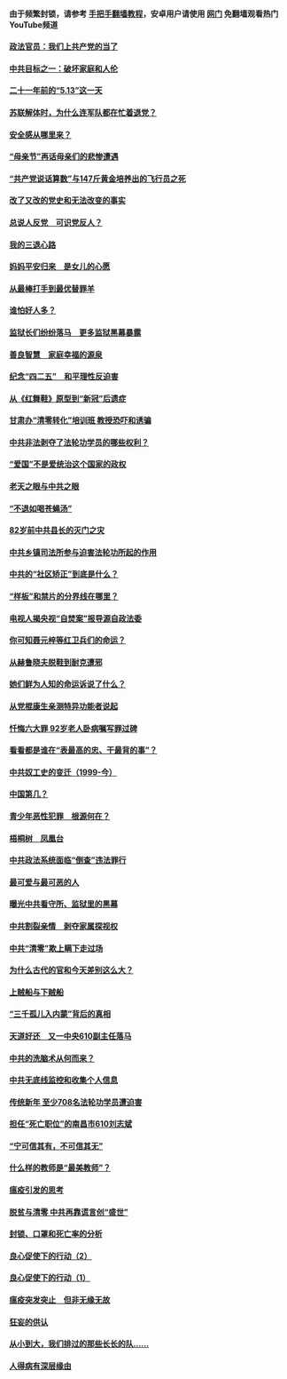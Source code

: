 #### 由于频繁封锁，请参考 [手把手翻墙教程](https://github.com/gfw-breaker/guides/wiki/)，安卓用户请使用 [网门](https://github.com/gfw-breaker/nogfw/blob/master/dl.md?t=05151901) 免翻墙观看热门YouTube频道 

#### [政法官员：我们上共产党的当了](../pages/19/425351.md?t=05151901) 

#### [中共目标之一：破坏家庭和人伦](../pages/19/424454.md?t=05151901) 

#### [二十一年前的“5.13”这一天](../pages/19/424814.md?t=05151901) 

#### [苏联解体时，为什么连军队都在忙着退党？](../pages/19/424335.md?t=05151901) 

#### [安全感从哪里来？](../pages/19/424336.md?t=05151901) 

#### [“母亲节”再话母亲们的悲惨遭遇](../pages/19/424234.md?t=05151901) 

#### [“共产党说话算数”与147斤黄金培养出的飞行员之死](../pages/19/424115.md?t=05151901) 

#### [改了又改的党史和无法改变的事实](../pages/19/424037.md?t=05151901) 

#### [总说人反党　可识党反人？](../pages/19/423820.md?t=05151901) 

#### [我的三退心路](../pages/19/423876.md?t=05151901) 

#### [妈妈平安归来　是女儿的心愿](../pages/19/423947.md?t=05151901) 

#### [从最棒打手到最优替罪羊](../pages/19/423819.md?t=05151901) 

#### [谁怕好人多？](../pages/19/423774.md?t=05151901) 

#### [监狱长们纷纷落马　更多监狱黑幕暴露](../pages/19/423787.md?t=05151901) 

#### [善良智慧　家庭幸福的源泉](../pages/19/423632.md?t=05151901) 

#### [纪念“四二五”　和平理性反迫害](../pages/19/423660.md?t=05151901) 

#### [从《红舞鞋》原型到“新冠”后遗症](../pages/19/423509.md?t=05151901) 

#### [甘肃办“清零转化”培训班 教授恐吓和诱骗](../pages/19/423498.md?t=05151901) 

#### [中共非法剥夺了法轮功学员的哪些权利？](../pages/19/423392.md?t=05151901) 

#### [“爱国”不是爱统治这个国家的政权](../pages/19/423029.md?t=05151901) 

#### [老天之眼与中共之眼](../pages/19/423378.md?t=05151901) 

#### [“不退如喝苍蝇汤”](../pages/19/423287.md?t=05151901) 

#### [82岁前中共县长的灭门之灾](../pages/19/423055.md?t=05151901) 

#### [中共乡镇司法所参与迫害法轮功所起的作用](../pages/19/423064.md?t=05151901) 

#### [中共的“社区矫正”到底是什么？](../pages/19/422870.md?t=05151901) 

#### [“样板”和禁片的分界线在哪里？](../pages/19/422704.md?t=05151901) 

#### [电视人揭央视“自焚案”报导源自政法委](../pages/19/422770.md?t=05151901) 

#### [你可知聂元梓等红卫兵们的命运？](../pages/19/422848.md?t=05151901) 

#### [从赫鲁晓夫脱鞋到耐克遭邪](../pages/19/422826.md?t=05151901) 

#### [她们鲜为人知的命运诉说了什么？](../pages/19/422754.md?t=05151901) 

#### [从党棍康生亲测特异功能者说起](../pages/19/422657.md?t=05151901) 

#### [忏悔六大罪 92岁老人卧病嘱写罪过碑](../pages/19/422750.md?t=05151901) 

#### [看看都是谁在“表最高的忠、干最背的事”？](../pages/19/422703.md?t=05151901) 

#### [中共奴工史的变迁（1999-今）](../pages/19/422656.md?t=05151901) 

#### [中国第几？](../pages/19/422496.md?t=05151901) 

#### [青少年恶性犯罪　根源何在？](../pages/19/422449.md?t=05151901) 

#### [梧桐树　凤凰台](../pages/19/422442.md?t=05151901) 

#### [中共政法系统面临“倒查”违法罪行](../pages/19/422497.md?t=05151901) 

#### [最可爱与最可恶的人](../pages/19/422448.md?t=05151901) 

#### [曝光中共看守所、监狱里的黑幕](../pages/19/422390.md?t=05151901) 

#### [中共割裂亲情　剥夺家属探视权](../pages/19/422364.md?t=05151901) 

#### [中共“清零”欺上瞒下走过场](../pages/19/422306.md?t=05151901) 

#### [为什么古代的官和今天差别这么大？](../pages/19/422228.md?t=05151901) 

#### [上贼船与下贼船](../pages/19/422276.md?t=05151901) 

#### [“三千孤儿入内蒙”背后的真相](../pages/19/422229.md?t=05151901) 

#### [天道好还　又一中央610副主任落马](../pages/19/422155.md?t=05151901) 

#### [中共的洗脑术从何而来？](../pages/19/422154.md?t=05151901) 

#### [中共无底线监控和收集个人信息](../pages/19/422039.md?t=05151901) 

#### [传统新年 至少708名法轮功学员遭迫害](../pages/19/421946.md?t=05151901) 

#### [担任“死亡职位”的南昌市610刘志斌](../pages/19/421957.md?t=05151901) 

#### [“宁可信其有，不可信其无”](../pages/19/421691.md?t=05151901) 

#### [什么样的教师是“最美教师”？](../pages/19/421755.md?t=05151901) 

#### [瘟疫引发的思考](../pages/19/421594.md?t=05151901) 

#### [脱贫与清零 中共再靠谎言创“盛世”](../pages/19/421590.md?t=05151901) 

#### [封锁、口罩和死亡率的分析](../pages/19/421495.md?t=05151901) 

#### [良心促使下的行动（2）](../pages/19/421361.md?t=05151901) 

#### [良心促使下的行动（1）](../pages/19/421302.md?t=05151901) 

#### [瘟疫突发突止　但非无缘无故](../pages/19/421281.md?t=05151901) 

#### [狂妄的供认](../pages/19/421199.md?t=05151901) 

#### [从小到大，我们排过的那些长长的队……](../pages/19/421243.md?t=05151901) 

#### [人得病有深层缘由](../pages/19/420864.md?t=05151901) 

